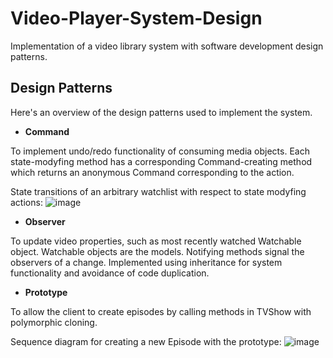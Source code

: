# Video-Player-System-Design
Implementation of a video library system with software development design patterns.

## Design Patterns

Here's an overview of the design patterns used to implement the system.

* **Command**

To implement undo/redo functionality of consuming media objects. Each state-modyfing method has a corresponding Command-creating method which returns an anonymous Command corresponding to the action.

State transitions of an arbitrary watchlist with respect to state modyfing actions:
![image](https://user-images.githubusercontent.com/47959146/149541578-e12e1625-a691-4c42-bb63-0a1b2a56ab7f.png)


* **Observer**

To update video properties, such as most recently watched Watchable object. Watchable objects are the models. Notifying methods signal the observers of a change. Implemented using inheritance for system functionality and avoidance of code duplication.


* **Prototype**

To allow the client to create episodes by calling methods in TVShow with polymorphic cloning.

Sequence diagram for creating a new Episode with the prototype:
![image](https://user-images.githubusercontent.com/47959146/149542235-9f4b3610-e6f4-4fc4-ac66-025100305162.png)





